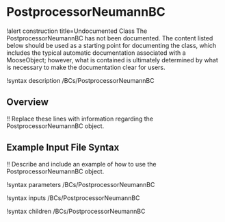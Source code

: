 # PostprocessorNeumannBC

!alert construction title=Undocumented Class
The PostprocessorNeumannBC has not been documented. The content listed below should be used as a starting point for
documenting the class, which includes the typical automatic documentation associated with a
MooseObject; however, what is contained is ultimately determined by what is necessary to make the
documentation clear for users.

!syntax description /BCs/PostprocessorNeumannBC

## Overview

!! Replace these lines with information regarding the PostprocessorNeumannBC object.

## Example Input File Syntax

!! Describe and include an example of how to use the PostprocessorNeumannBC object.

!syntax parameters /BCs/PostprocessorNeumannBC

!syntax inputs /BCs/PostprocessorNeumannBC

!syntax children /BCs/PostprocessorNeumannBC
